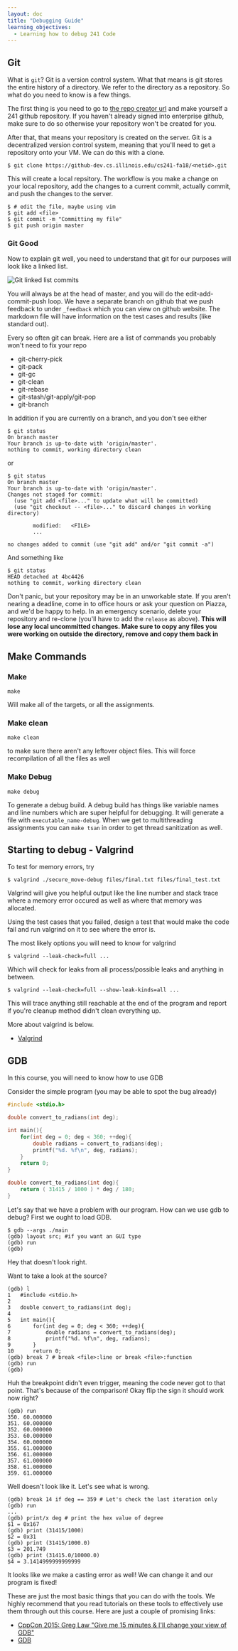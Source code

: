 ```yaml
---
layout: doc
title: "Debugging Guide"
learning_objectives:
  - Learning how to debug 241 Code
---
```


## Git

What is `git`? Git is a version control system. What that means is git stores the entire history of a directory. We refer to the directory as a repository. So what do you need to know is a few things.

The first thing is you need to go to [the repo creator url](https://edu.cs.illinois.edu/create-ghe-repo/{{site.subject_code}}-/{{site.semester}}/) and make yourself a 241 github repository. If you haven't already signed into enterprise github, make sure to do so otherwise your repository won't be created for you.

After that, that means your repository is created on the server. Git is a decentralized version control system, meaning that you'll need to get a repository onto your VM. We can do this with a clone. 

```console
$ git clone https://github-dev.cs.illinois.edu/cs241-fa18/<netid>.git
```

This will create a local repsitory. The workflow is you make a change on your local repository, add the changes to a current commit, actually commit, and push the changes to the server.

```console
$ # edit the file, maybe using vim
$ git add <file>
$ git commit -m "Committing my file"
$ git push origin master
```

### Git Good

Now to explain git well, you need to understand that git for our purposes will look like a linked list.

![Git linked list commits](./images/git_history.png)

You will always be at the head of master, and you will do the edit-add-commit-push loop. We have a separate branch on github that we push feedback to under `_feedback` which you can view on github website. The markdown file will have information on the test cases and results (like standard out).

Every so often git can break. Here are a list of commands you probably won't need to fix your repo

* git-cherry-pick
* git-pack
* git-gc
* git-clean
* git-rebase
* git-stash/git-apply/git-pop
* git-branch

In addition if you are currently on a branch, and you don't see either

```
$ git status
On branch master
Your branch is up-to-date with 'origin/master'.
nothing to commit, working directory clean
``` 

or

```
$ git status
On branch master
Your branch is up-to-date with 'origin/master'.
Changes not staged for commit:
  (use "git add <file>..." to update what will be committed)
  (use "git checkout -- <file>..." to discard changes in working directory)

        modified:   <FILE>
        ...

no changes added to commit (use "git add" and/or "git commit -a")
```

And something like

```
$ git status
HEAD detached at 4bc4426
nothing to commit, working directory clean
```

Don't panic, but your repository may be in an unworkable state. If you aren't nearing a deadline, come in to office hours or ask your question on Piazza, and we'd be happy to help. In an emergency scenario, delete your repository and re-clone (you'll have to add the `release` as above). **This will lose any local uncommitted changes. Make sure to copy any files you were working on outside the directory, remove and copy them back in**

## Make Commands

### Make

```console
make
```

Will make all of the targets, or all the assignments.

### Make clean

```console
make clean
```

to make sure there aren't any leftover object files. This will force recompilation of all the files as well

### Make Debug

```console
make debug
```

To generate a debug build. A debug build has things like variable names and line numbers which are super helpful for debugging. It will generate a file with `executable_name-debug`. When we get to multithreading assignments you can `make tsan` in order to get thread sanitization as well.


## Starting to debug - Valgrind

To test for memory errors, try

```console
$ valgrind ./secure_move-debug files/final.txt files/final_test.txt
```

Valgrind will give you helpful output like the line number and stack trace where a memory error occured as well as where that memory was allocated.

Using the test cases that you failed, design a test that would make the code fail and run valgrind on it to see where the error is.

The most likely options you will need to know for valgrind

```console
$ valgrind --leak-check=full ...
```

Which will check for leaks from all process/possible leaks and anything in between.

```console
$ valgrind --leak-check=full --show-leak-kinds=all ...
```

This will trace anything still reachable at the end of the program and report if you're cleanup method didn't clean everything up.

More about valgrind is below.

* [Valgrind](http://valgrind.org/docs/manual/QuickStart.html)

## GDB

In this course, you will need to know how to use GDB

Consider the simple program (you may be able to spot the bug already)

```C
#include <stdio.h>

double convert_to_radians(int deg);

int main(){
	for(int deg = 0; deg < 360; ++deg){
		double radians = convert_to_radians(deg);
		printf("%d. %f\n", deg, radians);
	}
	return 0;
}

double convert_to_radians(int deg){
	return ( 31415 / 1000 ) * deg / 180;
}
```

Let's say that we have a problem with our program. How can we use gdb to debug? First we ought to load GDB.

```console
$ gdb --args ./main
(gdb) layout src; #if you want an GUI type
(gdb) run
(gdb)
```

Hey that doesn't look right.

Want to take a look at the source?

```console
(gdb) l
1	#include <stdio.h>
2	
3	double convert_to_radians(int deg);
4	
5	int main(){
6		for(int deg = 0; deg < 360; ++deg){
7			double radians = convert_to_radians(deg);
8			printf("%d. %f\n", deg, radians);
9		}
10	    return 0;
(gdb) break 7 # break <file>:line or break <file>:function
(gdb) run
(gdb)
```
Huh the breakpoint didn't even trigger, meaning the code never got to that point. That's because of the comparison! Okay flip the sign it should work now right?

```console
(gdb) run
350. 60.000000
351. 60.000000
352. 60.000000
353. 60.000000
354. 60.000000
355. 61.000000
356. 61.000000
357. 61.000000
358. 61.000000
359. 61.000000
```

Well doesn't look like it. Let's see what is wrong.

```console
(gdb) break 14 if deg == 359 # Let's check the last iteration only
(gdb) run
...
(gdb) print/x deg # print the hex value of degree
$1 = 0x167
(gdb) print (31415/1000)
$2 = 0x31
(gdb) print (31415/1000.0)
$3 = 201.749
(gdb) print (31415.0/10000.0)
$4 = 3.1414999999999999
```

It looks like we make a casting error as well! We can change it and our program is fixed!

These are just the most basic things that you can do with the tools. We highly recommend that you read tutorials on these tools to effectively use them through out this course. Here are just a couple of promising links:


* [CppCon 2015: Greg Law "Give me 15 minutes & I'll change your view of GDB"](https://www.youtube.com/watch?v=PorfLSr3DDI)
* [GDB](https://www.cs.umd.edu/~srhuang/teaching/cmsc212/gdb-tutorial-handout.pdf)
